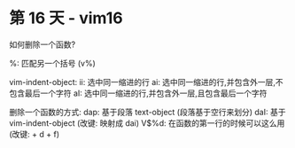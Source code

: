 # 第 16 天 - vim16

如何删除一个函数?

%: 匹配另一个括号 (v%)

vim-indent-object:
ii: 选中同一缩进的行
ai: 选中同一缩进的行,并包含外一层,不包含最后一个字符
aI: 选中同一缩进的行,并包含外一层,且包含最后一个字符

删除一个函数的方式:
dap: 基于段落 text-object (段落基于空行来划分)
daI: 基于 vim-indent-object (改键: 映射成 dai)
V$%d: 在函数的第一行的时候可以这么用 (改键: <space> + d + f)
